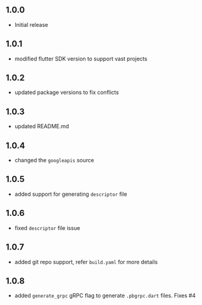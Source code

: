 ## 1.0.0

* Initial release

## 1.0.1

* modified flutter SDK version to support vast projects

## 1.0.2

* updated package versions to fix conflicts

## 1.0.3

* updated README.md

## 1.0.4

* changed the `googleapis` source

## 1.0.5

* added support for generating `descriptor` file

## 1.0.6

* fixed `descriptor` file issue

## 1.0.7

* added git repo support, refer `build.yaml` for more details

## 1.0.8

* added `generate_grpc` gRPC flag to generate `.pbgrpc.dart` files. Fixes #4
